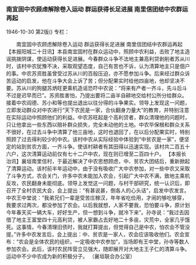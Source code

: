 ### 南宜固中农顾虑解除卷入运动  群运获得长足进展  南里信团结中农群运再起

1946-10-30
第2版()
专栏：

　　南宜固中农顾虑解除卷入运动
    群运获得长足进展
    南里信团结中农群运再起
    【本报阳城二十日讯】本县南宜固村在群众运动中，照顾中农利益，击败了地主造谣挑拨阴谋，使运动获得长足进展。今春群众斗争不法地主兼高利贷剥削者苏从川时，该村中农犹豫不决，采取观望态度，自己有苦也不诉，认为清算地主只是佃户的事。中农苏资胜虽曾受过苏从川的百般压迫，亦不愿参加斗争。后来经过群众诉苦运动的启发，他在斗争大会上诉了苦；但分配果实时给他四亩地，他却坚决不要。苏从川的狗腿苏炳旺更乘机造谣恐吓中农说：“将来有产者一齐斗，先斗后斗不过是迟早而已”。苏资胜害怕，乃提出要将二亩半自耕地交给村公所分给群众。接着中农阎德、苏小和等也提出退出以往分得的斗争果实。领导上发现这一问题，立即发动群众对中农进行“天下农民是一家，合伙翻身力量大”的教育，并特别注意在实际运动中照顾他们的利益。中农苏旺起是个高利贷者，群众清理他的问题时，只让他拿出一些东西以赔补群众损失，完全未动他的土地。中农毕保根和群众关系不很好，在过去斗争中清算了他三亩地，这时也退回了，在以后分配果实时，特别照顾了过去得利较少的中农。该村中农从实际经验中体验到“中贫农是一家”，便坚定的站到贫农方面，一齐斗争。使该村耕者有其田得以迅速实现。该村共二百五十六户，这次清算运动前仅有七十二户中农，现在则已增至二百四十户。
    【本报长治讯】襄垣南里信村，于最近解决了中农思想顾虑，中、贫农大团结后，重新掀起了清算运动。该村前半年运动中，由于没有吸收广大中农参加，对一些中农又采取了斗争方式，农会关门，许多中农未能加入农会，引起广大中农不满，致地主乘机反攻，农民翻身未能彻底。领导上发觉这一问题，与村干部研究，统一认识后，即召开了全村农民大会，会上提出：“有甚说甚，倒各人的心头话”，启发中农发言。中农王中堂说：“我弟兄们一辈是受苦庄稼汉，年年省吃俭用，才闹的够吃够穿，我要求过两次，都没参加了农会。以后我就想，人家不要我，恐怕要斗争，原计划今年春天买一辆大车，好好生产，但一想到斗争，就冷下来”。孙寺说：“我过去因借了地主王富堂四十元高利贷，被人家霸占去好地二十多亩，灾荒中，全家几乎饿死。这事情，今春清理旧债时，我就打算提出，但觉得自己是中农，怕农会不管没提。”许多中农发言后，会上提出：中、贫农是一家人，农会应该吸收他们。农会宣布：“农会是全体农民的组织，一定吸收中农参加”，当场即有王中堂，孙寺等数人参加农会。此后，该村农民阵营立见强大，随即展开对大地主王子仁的清算斗争。运动中不少中农成为新的积极分子。
    （襄垣联合办公室）
